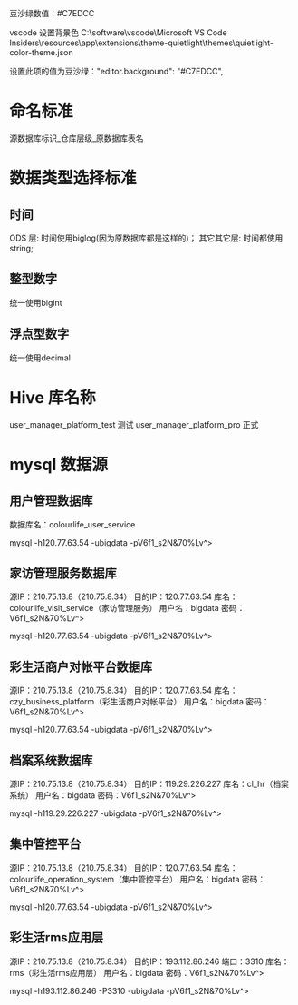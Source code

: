 豆沙绿数值：#C7EDCC

vscode 设置背景色
C:\software\vscode\Microsoft VS Code Insiders\resources\app\extensions\theme-quietlight\themes\quietlight-color-theme.json

设置此项的值为豆沙绿："editor.background": "#C7EDCC",


# 命名标准

源数据库标识_仓库层级_原数据库表名

# 数据类型选择标准

## 时间
ODS 层: 时间使用biglog(因为原数据库都是这样的)；                                             其它其它层: 时间都使用string;

## 整型数字
统一使用bigint

## 浮点型数字
统一使用decimal

# Hive 库名称

user_manager_platform_test 测试
user_manager_platform_pro 正式

# mysql 数据源

## 用户管理数据库

数据库名：colourlife_user_service

mysql -h120.77.63.54 -ubigdata -pV6f1_s2N&70%Lv^>


## 家访管理服务数据库

源IP：210.75.13.8（210.75.8.34）
目的IP：120.77.63.54
库名：colourlife_visit_service（家访管理服务）
用户名：bigdata
密码：V6f1_s2N&70%Lv^>

mysql -h120.77.63.54 -ubigdata -pV6f1_s2N&70%Lv^>

## 彩生活商户对帐平台数据库

源IP：210.75.13.8（210.75.8.34）
目的IP：120.77.63.54
库名：czy_business_platform（彩生活商户对帐平台）
用户名：bigdata
密码：V6f1_s2N&70%Lv^>

mysql -h120.77.63.54 -ubigdata -pV6f1_s2N&70%Lv^>


## 档案系统数据库

源IP：210.75.13.8（210.75.8.34）
目的IP：119.29.226.227
库名：cl_hr（档案系统）
用户名：bigdata
密码：V6f1_s2N&70%Lv^>

mysql -h119.29.226.227 -ubigdata -pV6f1_s2N&70%Lv^>

## 集中管控平台

源IP：210.75.13.8（210.75.8.34）
目的IP：120.77.63.54
库名：colourlife_operation_system（集中管控平台）
用户名：bigdata
密码：V6f1_s2N&70%Lv^>

mysql -h120.77.63.54 -ubigdata -pV6f1_s2N&70%Lv^>

## 彩生活rms应用层

源IP：210.75.13.8（210.75.8.34）
目的IP：193.112.86.246
端口：3310
库名：rms（彩生活rms应用层）
用户名：bigdata
密码：V6f1_s2N&70%Lv^>

mysql -h193.112.86.246 -P3310 -ubigdata -pV6f1_s2N&70%Lv^>

